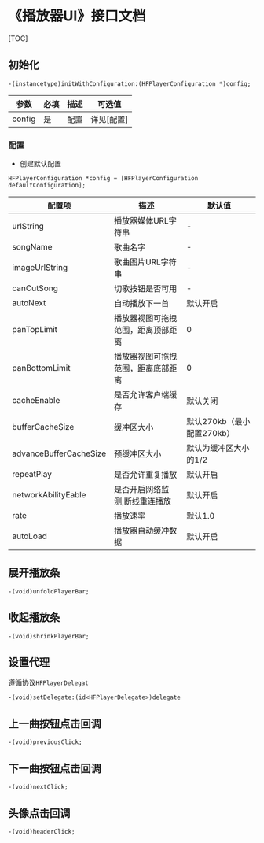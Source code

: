 # 《播放器UI》接口文档
[TOC]
## 初始化
```objc
-(instancetype)initWithConfiguration:(HFPlayerConfiguration *)config;
```
| 参数 | 必填 | 描述 | 可选值 |
|---|---|---|---|
| config | 是 | 配置 | 详见[配置] |

### 配置

- 创建默认配置
```objc
HFPlayerConfiguration *config = [HFPlayerConfiguration defaultConfiguration];
```
| 配置项 | 描述 | 默认值 |
|---|---|---|
| urlString | 播放器媒体URL字符串 | - |
| songName | 歌曲名字 | - |
| imageUrlString | 歌曲图片URL字符串 | - |
| canCutSong | 切歌按钮是否可用 | - |
| autoNext | 自动播放下一首 | 默认开启 |
| panTopLimit | 播放器视图可拖拽范围，距离顶部距离 | 0 |
| panBottomLimit | 播放器视图可拖拽范围，距离底部距离 | 0 |
| cacheEnable | 是否允许客户端缓存 | 默认关闭 |
| bufferCacheSize | 缓冲区大小 | 默认270kb（最小配置270kb） |
| advanceBufferCacheSize | 预缓冲区大小 | 默认为缓冲区大小的1/2 |
| repeatPlay | 是否允许重复播放 | 默认开启 |
| networkAbilityEable | 是否开启网络监测,断线重连播放 | 默认开启 |
| rate | 播放速率 | 默认1.0 |
| autoLoad | 播放器自动缓冲数据 | 默认开启 |

## 展开播放条
```objc
-(void)unfoldPlayerBar;
```

## 收起播放条
```objc
-(void)shrinkPlayerBar;
```

## 设置代理
遵循协议`HFPlayerDelegat`
```objc
-(void)setDelegate:(id<HFPlayerDelegate>)delegate
```

## 上一曲按钮点击回调
```objc
-(void)previousClick;
```
## 下一曲按钮点击回调
```objc
-(void)nextClick;
```
## 头像点击回调
```objc
-(void)headerClick;
```

